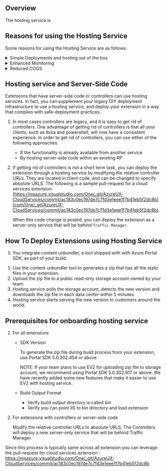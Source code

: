 
<a name="portalfxExtensionsHostingServiceOverview"></a>
<!-- link to this document is [pportalfx-extensions-hosting-service-overview.md]()
-->

## Overview
The hosting service is 

## Reasons for using the Hosting Service
Some reasons for using the Hosting Service are as follows:
<details>
<summary>Simple Deployments and hosting out of the box </summary>
    
   * Use Safe Deployment practices

   * Distributes the extension to all data centers in various geographical locations

   * CDN configured

   * Use portal's MDS so no need to onboard to MDS

   * Use optimizations like persistent caching, index page caching, manifest caching and others 

</details>
<details>
<summary>Enhanced Monitoring </summary>

* Removes need for on-call rotation for hosting specific issues because the portal is now hosting. On-call is still required for dev code live site issues

* Hosting service provides full visibility into the health and activity for your extension
</details>
<details>
<summary>Reduced COGS</summary>

*  No hosting COGS
*  Reduced development costs allow the team to focus on building the domain specifics of the
</details>

## Hosting service and Server-Side Code
Extensions that have server-side code or controllers can use hosting services.  In fact, you can supplement your legacy DIY deployment infrastructure to use a hosting service, and deploy your extension in a way that complies with  safe-deployment practices. 
1.	In most cases controllers are legacy, and it is easy to get rid of controllers. One advantage of getting rid of controllers is that all your clients, such as Ibiza and powershell, will now have a consistent experience. In order to get rid of controllers, you can use either of the following  approaches.
    *	If the functionality is already available from another service
    *	By hosting server-side code within an existing RP
1.	If getting rid of controllers is not a short term task, you can deploy the extension  through a hosting service by modifying the relative controller URLs.  They are located in  client code, and can be changed to specify absolute URLS. 
The following is a sample pull-request for a cloud services extension: [https://msazure.visualstudio.com/One/_git/AzureUX-CloudServices/commit/ac183c0ec197de7c7fd3e1eee1f7b41eb5f2dc8b](com/One/_git/AzureUX-CloudServices/commit/ac183c0ec197de7c7fd3e1eee1f7b41eb5f2dc8b).
    
    When this code change is posted, you can deploy the extension as a server-only service that will be behind `Traffic Manager`.
 
 ## How To Deploy Extensions using Hosting Service 
1.	You integrate content unbundler, a tool shipped with with Azure Portal SDK, as part of your build. 
<!-- TODO:  if framework ships separately, where would it be located? -->
1.  Use the content unbundler tool to generates a zip that has all the static files in your extension.
1.	Upload the zip file to a public read-only storage account owned by your team.
1.	Hosting service polls the storage account, detects the new version and downloads the zip file in each data center within 5 minutes 
1.  Hosting service  starts serving the new version to customers around the world.

 ## Prerequisites for onboarding hosting service
1.  For all extensions
    * SDK Version 

        To generate the zip file during build process from your extension, use Portal SDK 5.0.302.454 or above
    
        NOTE: If your team plans to use EV2 for uploading zip file to storage account, we recommend using Portal SDK 5.0.302.817 or above. We have recently added some new features that make it easier to use EV2 with hosting service.

    * Build Output Format
        *	Verify build output directory is called bin
        * 	Verify you can point IIS to bin directory and load extension

1. For extensions with controllers or server-side code

    Modify the relative controller URLs to absolute URLS. The Controllers will deploy a new server-only service that will be behind Traffic Manager.

Since this process is typically same across all extension you can leverage the pull-request for cloud services extension : https://msazure.visualstudio.com/One/_git/AzureUX-CloudServices/commit/ac183c0ec197de7c7fd3e1eee1f7b41eb5f2dc8b
